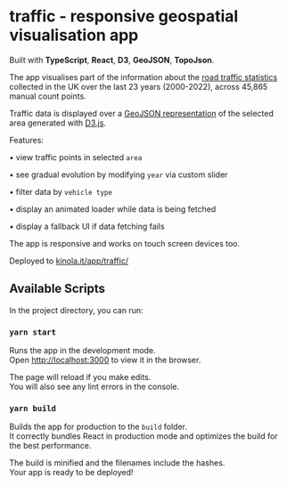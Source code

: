 # traffic - responsive geospatial visualisation app

Built with __TypeScript__, __React__, __D3__, __GeoJSON__, __TopoJson__.

The app visualises part of the information about the [road traffic statistics](https://roadtraffic.dft.gov.uk/downloads) collected in the UK over the last 23 years (2000-2022), across 45,865 manual count points.

Traffic data is displayed over a [GeoJSON representation](https://martinjc.github.io/UK-GeoJSON/) of the selected area generated with [D3.js](https://d3js.org/).

Features:

• view traffic points in selected `area`

• see gradual evolution by modifying `year` via custom slider

• filter data by `vehicle type`

• display an animated loader while data is being fetched

• display a fallback UI if data fetching fails

The app is responsive and works on touch screen devices too.

Deployed to [kinola.it/app/traffic/](https://kinola.it/app/traffic/)


## Available Scripts

In the project directory, you can run:

### `yarn start`

Runs the app in the development mode.\
Open [http://localhost:3000](http://localhost:3000) to view it in the browser.

The page will reload if you make edits.\
You will also see any lint errors in the console.

### `yarn build`

Builds the app for production to the `build` folder.\
It correctly bundles React in production mode and optimizes the build for the best performance.

The build is minified and the filenames include the hashes.\
Your app is ready to be deployed!
